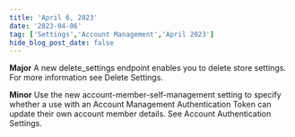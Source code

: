 ```yaml
---
title: 'April 6, 2023'
date: '2023-04-06'
tag: ['Settings','Account Management','April 2023']
hide_blog_post_date: false
---
```

**Major**
A new delete_settings endpoint enables you to delete store settings. For more information see Delete Settings.

**Minor**
Use the new account-member-self-management setting to specify whether a use with an Account Management Authentication Token can update their own account member details. See Account Authentication Settings.
